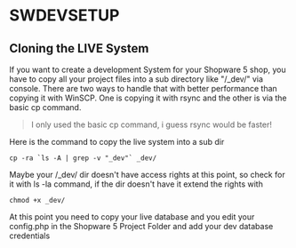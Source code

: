 # SWDEVSETUP

## Cloning the LIVE System

If you want to create a development System for your Shopware 5 shop, 
you have to copy all your project files into a sub directory like "/_dev/" via console.
There are two ways to handle that with better performance than copying it with WinSCP.
One is copying it with rsync and the other is via the basic cp command.

> I only used the basic cp command, i guess rsync would be faster!

Here is the command to copy the live system into a sub dir
```
cp -ra `ls -A | grep -v "_dev"` _dev/
```
Maybe your /_dev/ dir doesn't have access rights at this point, so check for it with ls -la command, if the dir doesn't have it extend the rights with
```
chmod +x _dev/
```

At this point you need to copy your live database and you edit your config.php in the Shopware 5 Project Folder and add your dev database credentials
